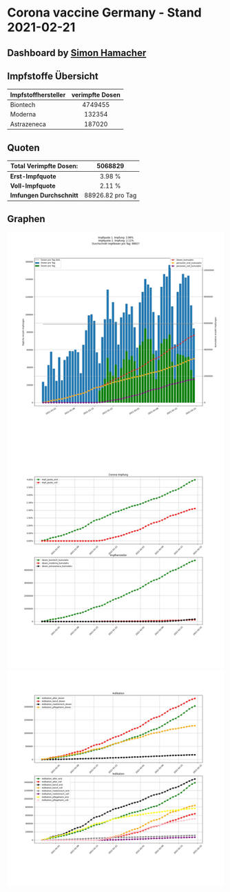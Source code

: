 # Corona vaccine Germany - Stand 2021-02-21
## Dashboard by [Simon Hamacher](https://www.shamacher.eu)
## Impfstoffe Übersicht
**Impfstoffhersteller** | **verimpfte Dosen**
-------- | :--------:
Biontech | 4749455
Moderna | 132354
Astrazeneca | 187020


## Quoten
**Total Verimpfte Dosen:** | 5068829
-------- | :--------:
**Erst-Impfquote** | 3.98 %
**Voll-Impfquote** | 2.11 %
**Imfungen Durchschnitt** | 88926.82 pro Tag
## Graphen
<img src="Impfungen-Corona-01.jpg" alt="Corona-1" title="optionaler Titel" />
<img src="Impfungen-Corona-02.jpg" alt="Corona-2" title="optionaler Titel" />
<img src="Impfungen-Corona-03.jpg" alt="Corona-3" title="optionaler Titel" />

